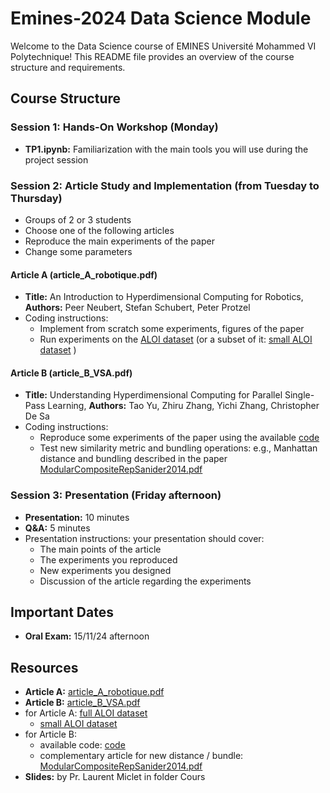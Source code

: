 # Emines-2024 Data Science Module

Welcome to the Data Science course of EMINES Université Mohammed VI Polytechnique! This README file provides an overview of the course structure and requirements.

## Course Structure

### Session 1: Hands-On Workshop (Monday)
* **TP1.ipynb:** Familiarization with the main tools you will use during the project session

### Session 2: Article Study and Implementation (from Tuesday to Thursday)
* Groups of 2 or 3 students
* Choose one of the following articles
* Reproduce the main experiments of the paper
* Change some parameters

#### Article A (article_A_robotique.pdf)
* **Title:** An Introduction to Hyperdimensional Computing for Robotics, **Authors:** Peer Neubert, Stefan Schubert, Peter Protzel
* Coding instructions:
  * Implement from scratch some experiments, figures of the paper
  * Run experiments on the [ALOI dataset](https://aloi.science.uva.nl) (or a subset of it: [small ALOI dataset](https://drive.google.com/file/d/1rdB63UkBn1lrpHRDb8CXPKMORLy6T4QQ/view?usp=sharing)
  )

#### Article B (article_B_VSA.pdf)
* **Title:** Understanding Hyperdimensional Computing for Parallel Single-Pass Learning, **Authors:** Tao Yu, Zhiru Zhang, Yichi Zhang, Christopher De Sa
* Coding instructions:
  * Reproduce some experiments of the paper using the available [code](https://github.com/Cornell-RelaxML/Hyperdimensional-Computing)
  * Test new similarity metric and bundling operations: e.g., Manhattan distance and bundling described in the paper [ModularCompositeRepSanider2014.pdf](https://ccrg.cs.memphis.edu/assets/papers/2014/MCR%20paper%20final%20review2.pdf)


### Session 3: Presentation (Friday afternoon)
- **Presentation:** 10 minutes
- **Q&A:** 5 minutes
- Presentation instructions: your presentation should cover:
  * The main points of the article
  * The experiments you reproduced
  * New experiments you designed
  * Discussion of the article regarding the experiments

## Important Dates
- **Oral Exam:** 15/11/24 afternoon

## Resources
- **Article A:** [article_A_robotique.pdf](https://redwood.berkeley.edu/wp-content/uploads/2021/08/Neubert2019_Article_AnIntroductionToHyperdimension.pdf)
- **Article B:** [article_B_VSA.pdf](https://arxiv.org/pdf/2202.04805)
- for Article A: [full ALOI dataset](https://aloi.science.uva.nl)
  - [small ALOI dataset](https://drive.google.com/file/d/1rdB63UkBn1lrpHRDb8CXPKMORLy6T4QQ/view?usp=sharing)
- for Article B:
  - available code: [code](https://github.com/Cornell-RelaxML/Hyperdimensional-Computing)
  - complementary article for new distance / bundle: [ModularCompositeRepSanider2014.pdf](https://ccrg.cs.memphis.edu/assets/papers/2014/MCR%20paper%20final%20review2.pdf)
- **Slides:** by Pr. Laurent Miclet in folder Cours
